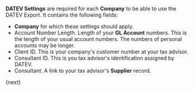 <!-- add-breadcrumbs -->

**DATEV Settings** are required for each **Company** to be able to use the DATEV Export. It contains the following fields:

- **Company** for which these settings should apply.
- Account Number Length. Length of your **GL Account** numbers. This is the length of your usual account numbers. The numbers of personal accounts may be longer.
- Client ID. This is your company's customer number at your tax advisor.
- Consultant ID. This is you tax advisor's identification assigned by DATEV.
- Consultant. A link to your tax advisor's **Supplier** record.

{next}
